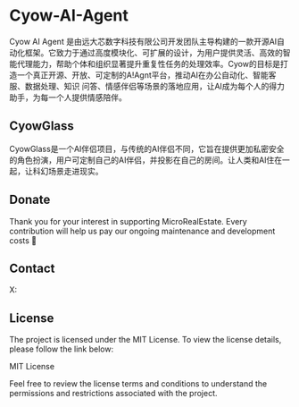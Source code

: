 # Cyow-AI-Agent
Cyow AI Agent 是由远大芯数字科技有限公司开发团队主导构建的一款开源AI自动化框架。它致力于通过高度模块化、可扩展的设计，为用户提供灵活、高效的智能代理能力，帮助个体和组织显著提升重复性任务的处理效率。Cyow的目标是打造一个真正开源、开放、可定制的A!Agnt平台，推动AI在办公自动化、智能客服、数据处理、知识
问答、情感伴侣等场景的落地应用，让AI成为每个人的得力助手，为每一个人提供情感陪伴。

## CyowGlass
CyowGlass是一个AI伴侣项目，与传统的AI伴侣不同，它旨在提供更加私密安全的角色扮演，用户可定制自己的AI伴侣，并投影在自己的房间。让人类和AI住在一起，让科幻场景走进现实。




## Donate
Thank you for your interest in supporting MicroRealEstate. Every contribution will help us pay our ongoing maintenance and development costs 🙏

## Contact
X:

## License
The project is licensed under the MIT License. To view the license details, please follow the link below:

MIT License

Feel free to review the license terms and conditions to understand the permissions and restrictions associated with the project.

